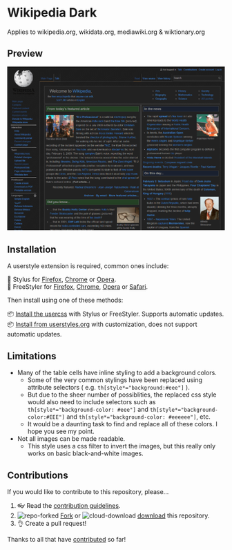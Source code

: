 # Wikipedia Dark

Applies to wikipedia.org, wikidata.org, mediawiki.org &amp; wiktionary.org

## Preview

![Wikipedia Dark preview](images/after.png)

## Installation

A userstyle extension is required, common ones include:

🎨 Stylus for [Firefox](https://addons.mozilla.org/en-US/firefox/addon/styl-us/), [Chrome](https://chrome.google.com/webstore/detail/stylus/clngdbkpkpeebahjckkjfobafhncgmne) or [Opera](https://addons.opera.com/en-gb/extensions/details/stylus/).<br>
🎨 FreeStyler for [Firefox](https://freestyler.ws/download.php?browser=firefox), [Chrome](https://chrome.google.com/webstore/detail/freestyler/hihigldmabkodfpehkgdemjklmaebmca), [Opera](https://addons.opera.com/extensions/download/freestyler/) or [Safari](https://freestyler.ws/download.php?browser=safari).

Then install using one of these methods:

📦 [Install the usercss](https://github.com/StylishThemes/Wikipedia-Dark/raw/master/wikipedia-dark.user.css) with Stylus or FreeStyler. Supports automatic updates.<br>
📦 [Install from userstyles.org](https://userstyles.org/styles/105844) with customization, does not support automatic updates.<br>

## Limitations

* Many of the table cells have inline styling to add a background colors.
  * Some of the very common stylings have been replaced using attribute selectors ( e.g. `th[style*="background:#eee"]` ).
  * But due to the sheer number of possiblities, the replaced css style would also need to include selectors such as `th[style*="background-color: #eee"]` and `th[style*="background-color:#EEE"]` and `th[style*="background-color: #eeeeee"]`, etc.
  * It would be a daunting task to find and replace all of these colors. I hope you see my point.
* Not all images can be made readable.
  * This style uses a css filter to invert the images, but this really only works on basic black-and-white images.

## Contributions

If you would like to contribute to this repository, please...

1. 👓 Read the [contribution guidelines](./CONTRIBUTING.md).
1. ![repo-forked](https://user-images.githubusercontent.com/136959/42383736-c4cb0db8-80fd-11e8-91ca-12bae108bccc.png) [Fork](https://github.com/StylishThemes/Wikipedia-Dark/fork) or ![cloud-download](https://user-images.githubusercontent.com/136959/42401932-9ee9cae0-813d-11e8-8691-16e29a85d3b9.png) [download](https://github.com/StylishThemes/Wikipedia-Dark/archive/master.zip) this repository.
1. 👌 Create a pull request!

Thanks to all that have [contributed](./AUTHORS) so far!
